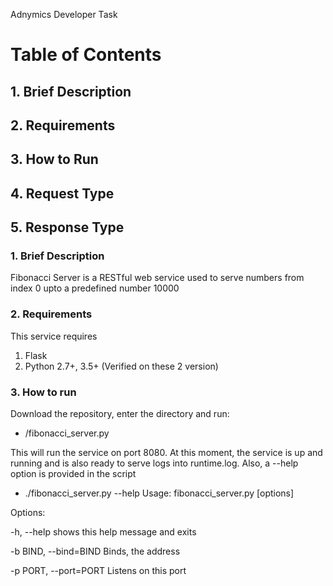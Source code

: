 Adnymics Developer Task

# Table of Contents
## 1.  Brief Description
## 2.  Requirements
## 3.  How to Run
## 4.  Request Type
## 5.  Response Type

### 1. Brief Description
Fibonacci Server is a RESTful web service used to serve numbers from index 0 upto a predefined number 10000

### 2. Requirements
This service requires 
1.  Flask
2. Python 2.7+, 3.5+ (Verified on these 2 version)

### 3. How to run
Download the repository, enter the directory and run:
- /fibonacci_server.py

This will run the service on port 8080. At this moment, the service is up and running and is also ready to serve logs into runtime.log. Also, a --help option is provided in the script
- ./fibonacci_server.py --help
Usage: fibonacci_server.py [options]

Options:

-h, --help      shows this help message and exits

-b BIND, --bind=BIND Binds, the address

-p PORT, --port=PORT Listens on this port
